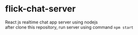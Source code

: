 # flick-chat-server
React js realtime chat app server using nodejs<br/>
after clone this repository, run server using command <code>npm start</code>
